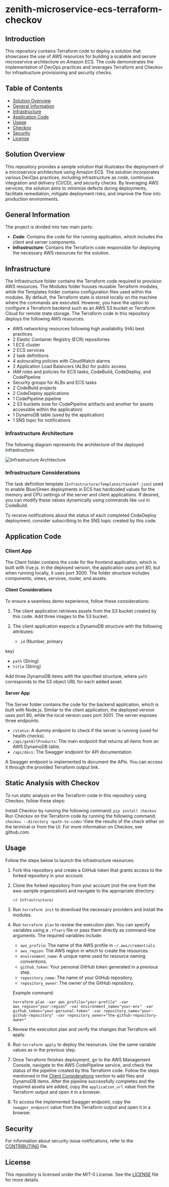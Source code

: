 # zenith-microservice-ecs-terraform-checkov

## Introduction

This repository contains Terraform code to deploy a solution that showcases the use of AWS resources for building a scalable and secure microservice architecture on Amazon ECS. The code demonstrates the implementation of DevOps practices and leverages Terraform and Checkov for infrastructure provisioning and security checks.

## Table of Contents

- [Solution Overview](#solution-overview)
- [General Information](#general-information)
- [Infrastructure](#infrastructure)
- [Application Code](#application-code)
- [Usage](#usage)
- [Checkov](#static-analysis-with-checkov)
- [Security](#security)
- [License](#license)

## Solution Overview

This repository provides a sample solution that illustrates the deployment of a microservice architecture using Amazon ECS. The solution incorporates various DevOps practices, including infrastructure as code, continuous integration and delivery (CI/CD), and security checks. By leveraging AWS services, the solution aims to minimize defects during deployments, facilitate remediation, mitigate deployment risks, and improve the flow into production environments.

## General Information

The project is divided into two main parts:

- **Code**: Contains the code for the running application, which includes the client and server components.
- **Infrastructure**: Contains the Terraform code responsible for deploying the necessary AWS resources for the solution.

## Infrastructure

The Infrastructure folder contains the Terraform code required to provision AWS resources. The Modules folder houses reusable Terraform modules, while the Templates folder contains configuration files used within the modules. By default, the Terraform state is stored locally on the machine where the commands are executed. However, you have the option to configure a Terraform backend such as an AWS S3 bucket or Terraform Cloud for remote state storage. The Terraform code in this repository deploys the following AWS resources:

- AWS networking resources following high availability (HA) best practices
- 2 Elastic Container Registry (ECR) repositories
- 1 ECS cluster
- 2 ECS services
- 2 task definitions
- 4 autoscaling policies with CloudWatch alarms
- 2 Application Load Balancers (ALBs) for public access
- IAM roles and policies for ECS tasks, CodeBuild, CodeDeploy, and CodePipeline
- Security groups for ALBs and ECS tasks
- 2 CodeBuild projects
- 2 CodeDeploy applications
- 1 CodePipeline pipeline
- 2 S3 buckets (one for CodePipeline artifacts and another for assets accessible within the application)
- 1 DynamoDB table (used by the application)
- 1 SNS topic for notifications

### Infrastructure Architecture

The following diagram represents the architecture of the deployed infrastructure:

![Infrastructure Architecture](Documentation_assets/Infrastructure_architecture.png)

### Infrastructure Considerations

The task definition template (`Infrastructure/Templates/taskdef.json`) used to enable Blue/Green deployments in ECS has hardcoded values for the memory and CPU settings of the server and client applications. If desired, you can modify these values dynamically using commands like `sed` in CodeBuild.

To receive notifications about the status of each completed CodeDeploy deployment, consider subscribing to the SNS topic created by this code.

## Application Code

### Client App

The Client folder contains the code for the frontend application, which is built with Vue.js. In the deployed version, the application uses port 80, but when running locally, it uses port 3000. The folder structure includes components, views, services, router, and assets.

#### Client Considerations

To ensure a seamless demo experience, follow these considerations:

1. The client application retrieves assets from the S3 bucket created by this code. Add three images to the S3 bucket.
2. The client application expects a DynamoDB structure with the following attributes:

   - `id` (Number, primary

 key)
   - `path` (String)
   - `title` (String)

   Add three DynamoDB items with the specified structure, where `path` corresponds to the S3 object URL for each added asset.

#### Server App

The Server folder contains the code for the backend application, which is built with Node.js. Similar to the client application, the deployed version uses port 80, while the local version uses port 3001. The server exposes three endpoints:

- `/status`: A dummy endpoint to check if the server is running (used for health checks).
- `/api/getAllProducts`: The main endpoint that returns all items from an AWS DynamoDB table.
- `/api/docs`: The Swagger endpoint for API documentation.

A Swagger endpoint is implemented to document the APIs. You can access it through the provided Terraform output link.

## Static Analysis with Checkov
To run static analysis on the Terraform code in this repository using Checkov, follow these steps:

Install Checkov by running the following command: `pip install checkov`
Run Checkov on the Terraform code by running the following command: `checkov --directory <path-to-code>`
View the results of the check either on the terminal or from the UI.
For more information on Checkov, see github.com.

## Usage

Follow the steps below to launch the infrastructure resources:

1. Fork this repository and create a GitHub token that grants access to the forked repository in your account.
2. Clone the forked repository from your account (not the one from the aws-sample organization) and navigate to the appropriate directory:

   ```bash
   cd Infrastructure/
   ```

3. Run `terraform init` to download the necessary providers and install the modules.
4. Run `terraform plan` to review the execution plan. You can specify variables using a `.tfvars` file or pass them directly as command-line arguments. The required variables include:
   - `aws_profile`: The name of the AWS profile in `~/.aws/credentials`.
   - `aws_region`: The AWS region in which to create the resources.
   - `environment_name`: A unique name used for resource naming conventions.
   - `github_token`: Your personal GitHub token generated in a previous step.
   - `repository_name`: The name of your GitHub repository.
   - `repository_owner`: The owner of the GitHub repository.

   Example command:

   ```shell
   terraform plan -var aws_profile="your-profile" -var aws_region="your-region" -var environment_name="your-env" -var github_token="your-personal-token" -var repository_name="your-github-repository" -var repository_owner="the-github-repository-owner"
   ```

5. Review the execution plan and verify the changes that Terraform will apply.
6. Run `terraform apply` to deploy the resources. Use the same variable values as in the previous step.
7. Once Terraform finishes deployment, go to the AWS Management Console, navigate to the AWS CodePipeline service, and check the status of the pipeline created by this Terraform code. Follow the steps mentioned in the [Client Considerations](#client-considerations) section to add files and DynamoDB items. After the pipeline successfully completes and the required assets are added, copy the `application_url` value from the Terraform output and open it in a browser.
8. To access the implemented Swagger endpoint, copy the `swagger_endpoint` value from the Terraform output and open it in a browser.

## Security

For information about security issue notifications, refer to the [CONTRIBUTING](CONTRIBUTING.md#security-issue-notifications) file.

## License

This repository is licensed under the MIT-0 License. See the [LICENSE](LICENSE) file for more details.
